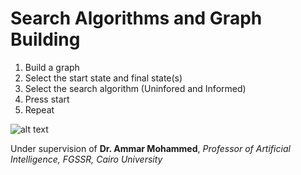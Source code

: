 # Search Algorithms and Graph Building
1. Build a graph
2. Select the start state and final state(s)
3. Select the search algorithm (Uninfored and Informed)
4. Press start
5. Repeat

![alt text](https://github.com/KAYounes/AIProject/blob/master/Example_Image.png?raw=true)

Under supervision of **Dr. Ammar Mohammed**, *Professor of Artificial Intelligence, FGSSR, Cairo University*
